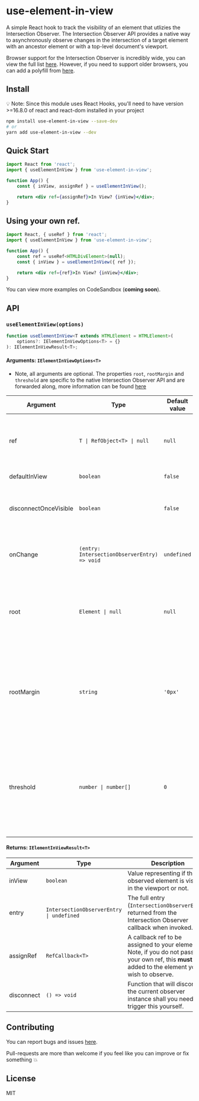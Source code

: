 # use-element-in-view

A simple React hook to track the visibility of an element that utlizies the Intersection Observer.
The Intersection Observer API provides a native way to asynchronously observe changes in the intersection of a target element with an ancestor element or with a top-level document's viewport.

Browser support for the Intersection Observer is incredibly wide, you can view the full list [here](https://caniuse.com/intersectionobserver). However, if you need to support older browsers, you can add a polyfill from [here](https://www.npmjs.com/package/intersection-observer).

## Install

💡 Note: Since this module uses React Hooks, you'll need to have version >=16.8.0 of react and react-dom installed in your project

```sh
npm install use-element-in-view --save-dev
# or
yarn add use-element-in-view --dev
```

## Quick Start

```jsx
import React from 'react';
import { useElementInView } from 'use-element-in-view';

function App() {
    const { inView, assignRef } = useElementInView();

    return <div ref={assignRef}>In View? {inView}</div>;
}
```

## Using your own ref.

```jsx
import React, { useRef } from 'react';
import { useElementInView } from 'use-element-in-view';

function App() {
    const ref = useRef<HTMLDivElement>(null);
    const { inView } = useElementInView({ ref });

    return <div ref={ref}>In View? {inView}</div>;
}
```

You can view more examples on CodeSandbox (**coming soon**).

## API

### `useElementInView(options)`

```ts
function useElementInView<T extends HTMLElement = HTMLElement>(
    options?: IElementInViewOptions<T> = {}
): IElementInViewResult<T>;
```

#### Arguments: `IElementInViewOptions<T>`

-   Note, all arguments are optional. The properties `root`, `rootMargin` and `threshold` are specific to the native Intersection Observer API and are forwarded along, more information can be found [here](https://developer.mozilla.org/en-US/docs/Web/API/IntersectionObserver)

| Argument              | Type                                         | Default value | Description                                                                                                                                                                                                                                                                                                         |
| --------------------- | -------------------------------------------- | ------------- | ------------------------------------------------------------------------------------------------------------------------------------------------------------------------------------------------------------------------------------------------------------------------------------------------------------------- |
| ref                   | `T \| RefObject<T> \| null`                  | `null`        | Pass in your own ref instead of using the ref callback provided. This can be useful if you already have a ref inside your component you want to observe.                                                                                                                                                            |
| defaultInView         | `boolean`                                    | `false`       | Set the default value for the inView property.                                                                                                                                                                                                                                                                      |
| disconnectOnceVisible | `boolean`                                    | `false`       | Will disconnect the observer once the observed element has entered the viewport. A use-case for this is for lazy-loading images.                                                                                                                                                                                    |
| onChange              | `(entry: IntersectionObserverEntry) => void` | `undefined`   | Provide a callback that receives the full `IntersectionObserverEntry` as an argument that fires on each change of element intersection.                                                                                                                                                                             |
| root                  | `Element \| null`                            | `null`        | The `Element` or `Document` whose bounds are used as the bounding box when testing for intersection. If no root value was passed to the constructor or its value is null, the top-level document's viewport is used                                                                                                 |
| rootMargin            | `string`                                     | `'0px'`       | A string which specifies a set of offsets to add to the root's bounding box when calculating intersections, effectively shrinking or growing the root for calculation purposes. The syntax is approximately the same as that for the CSS `margin` property. The default is `"0px 0px 0px 0px"`.                     |
| threshold             | `number \| number[]`                         | `0`           | A list of thresholds, sorted in increasing numeric order, where each threshold is a ratio of intersection area to bounding box area of an observed target. Notifications for a target are generated when any of the thresholds are crossed for that target. If no value was passed to the constructor, `0` is used. |

#### Returns: `IElementInViewResult<T>`

| Argument   | Type                                     | Description                                                                                                                                         |
| ---------- | ---------------------------------------- | --------------------------------------------------------------------------------------------------------------------------------------------------- |
| inView     | `boolean`                                | Value representing if the observed element is visible in the viewport or not.                                                                       |
| entry      | `IntersectionObserverEntry \| undefined` | The full entry (`IntersectionObserverEntry`) returned from the Intersection Observer callback when invoked.                                         |
| assignRef  | `RefCallback<T>`                         | A callback ref to be assigned to your element. Note, if you do not pass in your own ref, this **must** be added to the element you wish to observe. |
| disconnect | `() => void`                             | Function that will disconnect the current observer instance shall you need to trigger this yourself.                                                |

## Contributing

You can report bugs and issues [here](https://github.com/joshuaaron/use-element-in-view/issues/new).

Pull-requests are more than welcome if you feel like you can improve or fix something 💥

## License

MIT
